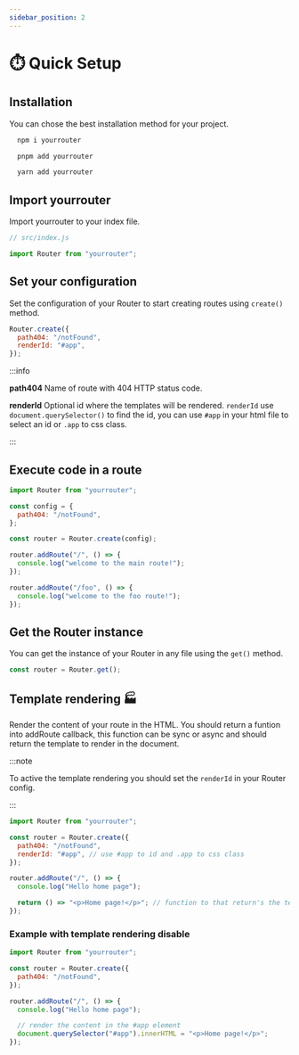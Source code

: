 ```yaml
---
sidebar_position: 2
---
```


# ⏱️ Quick Setup

## Installation
You can chose the best installation method for your project.

```bash
  npm i yourrouter
```

```bash
  pnpm add yourrouter
```

```bash
  yarn add yourrouter
```

## Import yourrouter

Import yourrouter to your index file.

```js
// src/index.js

import Router from "yourrouter";
```

## Set your configuration

Set the configuration of your Router to start creating routes using `create()` method.

```js title="src/index.js"
Router.create({
  path404: "/notFound",
  renderId: "#app",
});
```

:::info

**path404**
Name of route with 404 HTTP status code.

**renderId**
Optional id where the templates will be rendered. `renderId` use `document.querySelector()` to find the id, you can use `#app` in your html file to select an id or `.app` to css class.

:::

## Execute code in a route

```js title="src/index.js"
import Router from "yourrouter";

const config = {
  path404: "/notFound",
};

const router = Router.create(config);

router.addRoute("/", () => {
  console.log("welcome to the main route!");
});

router.addRoute("/foo", () => {
  console.log("welcome to the foo route!");
});
```

## Get the Router instance

You can get the instance of your Router in any file using the `get()` method.

```js title="src/pages/about/index.js"
const router = Router.get();
```

## Template rendering 🏭

Render the content of your route in the HTML. You should return a funtion into addRoute callback, this function can be sync or async and should return the template to render in the document.

:::note

To active the template rendering you should set the `renderId` in your Router config.

:::

```js title="src/index.js"
import Router from "yourrouter";

const router = Router.create({
  path404: "/notFound",
  renderId: "#app", // use #app to id and .app to css class
});

router.addRoute("/", () => {
  console.log("Hello home page");

  return () => "<p>Home page!</p>"; // function to that return's the teamplate to render in your page
});
```

### Example with template rendering disable

```js title="src/index.js"
import Router from "yourrouter";

const router = Router.create({
  path404: "/notFound",
});

router.addRoute("/", () => {
  console.log("Hello home page");

  // render the content in the #app element
  document.querySelector("#app").innerHTML = "<p>Home page!</p>";
});
```
